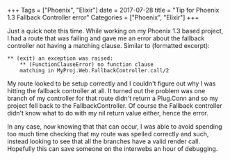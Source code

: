 +++
Tags = ["Phoenix", "Elixir"]
date = 2017-07-28
title = "Tip for Phoenix 1.3 Fallback Controller error"
Categories = ["Phoenix", "Elixir"]
+++

Just a quick note this time.  While working on my Phoenix 1.3 based project, I had a route that was failing and gave me an error about the fallback controller not having a matching clause.  Similar to (formatted excerpt):

    ** (exit) an exception was raised:
        ** (FunctionClauseError) no function clause 
        matching in MyProj.Web.FallbackController.call/2

My route looked to be setup correctly and I couldn't figure out why I was hitting the fallback controller at all.  It turned out the problem was one branch of my controller for that route didn't return a Plug.Conn and so my project fell back to the FallbackController.  Of course the Fallback controller didn't know what to do with my nil return value either, hence the error.

In any case, now knowing that that can occur, I was able to avoid spending too much time checking that my route was spelled correctly and such, instead looking to see that all the branches have a valid render call.  Hopefully this can save someone on the interwebs an hour of debugging.

<div id="commento"></div>
<script src="https://cdn.commento.io/js/commento.js"></script>
